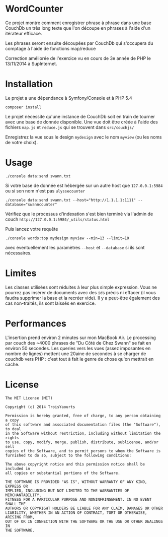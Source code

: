 WordCounter
===========
Ce projet montre comment enregistrer phrase à phrase dans une base CouchDb un très long texte que l'on découpe en phrases à l'aide d'un itérateur efficace.

Les phrases seront ensuite découpées par CouchDb qui s'occupera du comptage à l'aide de fonctions map/reduce

Correction améliorée de l'exercice vu en cours de 3e année de PHP le 13/11/2014 à SupInternet.


Installation
============
Le projet a une dépendance à Symfony/Console et à PHP 5.4

    composer install

Le projet nécessite qu'une instance de CouchDb soit en train de tourner avec une base de donnée disponible. Une vue doit être créée à l'aide des fichiers `map.js` et `reduce.js` qui se trouvent dans `src/couchjs/`

Enregistrez la vue sous le design `mydesign` avec le nom `myview` (ou les noms de votre choix).


Usage
=====

    ./console data:send swann.txt

Si votre base de donnée est hébergée sur un autre host que `127.0.0.1:5984` ou si son nom n'est pas `ulyssecounter`

    ./console data:send swann.txt --host="http://1.1.1.1:1111" --database="swanncounter"

Vérifiez que le processus d'indexation s'est bien terminé via l'admin de couch `http://127.0.0.1:5984/_utils/status.html`

Puis lancez votre requête
    
    ./console words:top mydesign myview --min=13 --limit=10

avec éventuellement les paramètres `--host` et `--database` si ils sont nécessaires.

Limites
=======

Les classes utilisées sont réduites à leur plus simple expression. Vous ne pourrez pas insérer de documents avec des `id`s précis ni effacer (il vous faudra supprimer la base et la recréer vide). Il y a peut-être également des cas non-traités, ils sont laissés en exercice.


Performances
============
L'insertion prend environ 2 minutes sur mon MacBook Air.
Le processing par couch des ~4000 phrases de "Du Côté de Chez Swann" se fait en environ 50 secondes.
Les queries vers les vues (assez imposantes en nombre de lignes) mettent une 20aine de secondes à se charger de couchdb vers PHP : c'est tout à fait le genre de chose qu'on mettrait en cache.



License
=======
    The MIT License (MIT)

    Copyright (c) 2014 TroisYaourts

    Permission is hereby granted, free of charge, to any person obtaining a copy
    of this software and associated documentation files (the "Software"), to deal
    in the Software without restriction, including without limitation the rights
    to use, copy, modify, merge, publish, distribute, sublicense, and/or sell
    copies of the Software, and to permit persons to whom the Software is
    furnished to do so, subject to the following conditions:

    The above copyright notice and this permission notice shall be included in
    all copies or substantial portions of the Software.

    THE SOFTWARE IS PROVIDED "AS IS", WITHOUT WARRANTY OF ANY KIND, EXPRESS OR
    IMPLIED, INCLUDING BUT NOT LIMITED TO THE WARRANTIES OF MERCHANTABILITY,
    FITNESS FOR A PARTICULAR PURPOSE AND NONINFRINGEMENT. IN NO EVENT SHALL THE
    AUTHORS OR COPYRIGHT HOLDERS BE LIABLE FOR ANY CLAIM, DAMAGES OR OTHER
    LIABILITY, WHETHER IN AN ACTION OF CONTRACT, TORT OR OTHERWISE, ARISING FROM,
    OUT OF OR IN CONNECTION WITH THE SOFTWARE OR THE USE OR OTHER DEALINGS IN
    THE SOFTWARE.